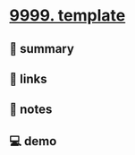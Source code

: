 # [9999. template](https://github.com/Tdahuyou/vite/tree/main/9999.%20template)

## 📝 summary



## 🔗 links



## 📒 notes



## 💻 demo

```

```